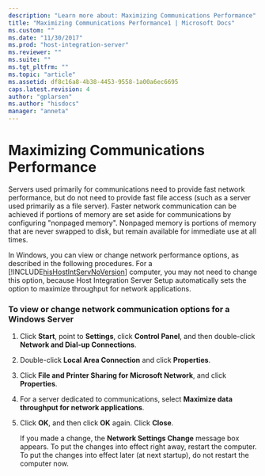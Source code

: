 ```yaml
---
description: "Learn more about: Maximizing Communications Performance"
title: "Maximizing Communications Performance1 | Microsoft Docs"
ms.custom: ""
ms.date: "11/30/2017"
ms.prod: "host-integration-server"
ms.reviewer: ""
ms.suite: ""
ms.tgt_pltfrm: ""
ms.topic: "article"
ms.assetid: df8c16a8-4b38-4453-9558-1a00a6ec6695
caps.latest.revision: 4
author: "gplarsen"
ms.author: "hisdocs"
manager: "anneta"
---
```

# Maximizing Communications Performance
Servers used primarily for communications need to provide fast network performance, but do not need to provide fast file access (such as a server used primarily as a file server). Faster network communication can be achieved if portions of memory are set aside for communications by configuring "nonpaged memory". Nonpaged memory is portions of memory that are never swapped to disk, but remain available for immediate use at all times.  
  
 In Windows, you can view or change network performance options, as described in the following procedures. For a [!INCLUDE[hisHostIntServNoVersion](../includes/hishostintservnoversion-md.md)] computer, you may not need to change this option, because Host Integration Server Setup automatically sets the option to maximize throughput for network applications.  
  
### To view or change network communication options for a Windows Server  
  
1. Click **Start**, point to **Settings**, click **Control Panel**, and then double-click **Network and Dial-up Connections**.  
  
2. Double-click **Local Area Connection** and click **Properties**.  
  
3. Click **File and Printer Sharing for Microsoft Network**, and click **Properties**.  
  
4. For a server dedicated to communications, select **Maximize data throughput for network applications**.  
  
5. Click **OK**, and then click **OK** again. Click **Close**.  
  
   If you made a change, the **Network Settings Change** message box appears. To put the changes into effect right away, restart the computer. To put the changes into effect later (at next startup), do not restart the computer now.
